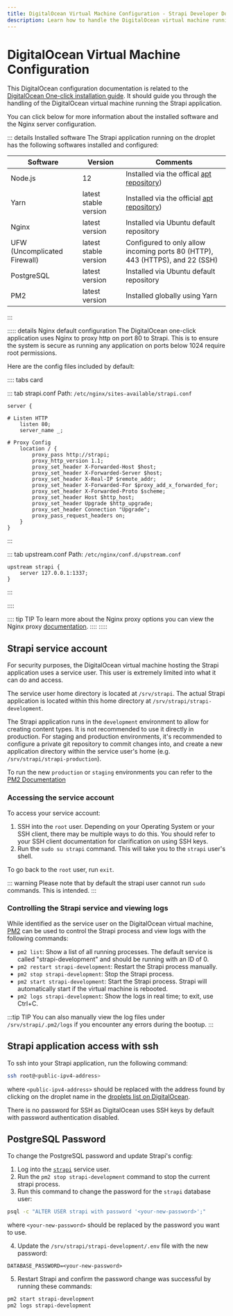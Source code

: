 ```yaml
---
title: DigitalOcean Virtual Machine Configuration - Strapi Developer Docs 
description: Learn how to handle the DigitalOcean virtual machine running the Strapi application.
---
```


# DigitalOcean Virtual Machine Configuration

This DigitalOcean configuration documentation is related to the [DigitalOcean One-click installation guide](/developer-docs/latest/setup-deployment-guides/installation/digitalocean-one-click.md). It should guide you through the handling of the DigitalOcean virtual machine running the Strapi application.

You can click below for more information about the installed software and the Nginx server configuration.

::: details Installed software
The Strapi application running on the droplet has the following softwares installed and configured:

| Software                     | Version               | Comments                                                                                                                                 |
| ---------------------------- | --------------------- | ---------------------------------------------------------------------------------------------------------------------------------------- |
| Node.js                      | 12                    | Installed via the offical [apt repository](https://github.com/nodesource/distributions/blob/master/README.md#installation-instructions)) |
| Yarn                         | latest stable version | Installed via the official [apt repository](https://classic.yarnpkg.com/en/docs/install/#debian-stable))                                 |
| Nginx                        | latest version        | Installed via Ubuntu default repository                                                                                                  |
| UFW (Uncomplicated Firewall) | latest stable version | Configured to only allow incoming ports 80 (HTTP), 443 (HTTPS), and 22 (SSH)                                                             |
| PostgreSQL                   | latest version        | Installed via Ubuntu default repository                                                                                                  |
| PM2                          | latest version        | Installed globally using Yarn                                                                                                            |

:::

::::: details Nginx default configuration
The DigitalOcean one-click application uses Nginx to proxy http on port 80 to Strapi. This is to ensure the system is secure as running any application on ports below 1024 require root permissions.

Here are the config files included by default:

:::: tabs card

::: tab strapi.conf
Path: `/etc/nginx/sites-available/strapi.conf`

```
server {

# Listen HTTP
    listen 80;
    server_name _;

# Proxy Config
    location / {
        proxy_pass http://strapi;
        proxy_http_version 1.1;
        proxy_set_header X-Forwarded-Host $host;
        proxy_set_header X-Forwarded-Server $host;
        proxy_set_header X-Real-IP $remote_addr;
        proxy_set_header X-Forwarded-For $proxy_add_x_forwarded_for;
        proxy_set_header X-Forwarded-Proto $scheme;
        proxy_set_header Host $http_host;
        proxy_set_header Upgrade $http_upgrade;
        proxy_set_header Connection "Upgrade";
        proxy_pass_request_headers on;
    }
}
```

:::

::: tab upstream.conf
Path: `/etc/nginx/conf.d/upstream.conf`

```
upstream strapi {
    server 127.0.0.1:1337;
}
```

:::

::::

:::: tip TIP
To learn more about the Nginx proxy options you can view the Nginx proxy [documentation](http://nginx.org/en/docs/http/ngx_http_proxy_module.html).
::::
:::::

## Strapi service account

For security purposes, the DigitalOcean virtual machine hosting the Strapi application uses a service user. This user is extremely limited into what it can do and access.

The service user home directory is located at `/srv/strapi`. The actual Strapi application is located within this home directory at `/srv/strapi/strapi-development`.

The Strapi application runs in the `development` environment to allow for creating content types. It is not recommended to use it directly in production. For staging and production environments, it's recommended to configure a private git repository to commit changes into, and create a new application directory within the service user's home (e.g. `/srv/strapi/strapi-production`).

To run the new `production` or `staging` environments you can refer to the [PM2 Documentation](https://pm2.keymetrics.io/docs/usage/quick-start/#managing-processes)

### Accessing the service account

To access your service account:

1. SSH into the `root` user. Depending on your Operating System or your SSH client, there may be multiple ways to do this. You should refer to your SSH client documentation for clarification on using SSH keys.
2. Run the `sudo su strapi` command. This will take you to the `strapi` user's shell.

To go back to the `root` user, run `exit`.

::: warning
Please note that by default the strapi user cannot run `sudo` commands. This is intended.
:::

### Controlling the Strapi service and viewing logs

While identified as the service user on the DigitalOcean virtual machine, [PM2](https://pm2.keymetrics.io/docs/usage/quick-start/#managing-processes) can be used to control the Strapi process and view logs with the following commands:

- `pm2 list`: Show a list of all running processes. The default service is called "strapi-development" and should be running with an ID of 0.
- `pm2 restart strapi-development`: Restart the Strapi process manually.
- `pm2 stop strapi-development`: Stop the Strapi process.
- `pm2 start strapi-development`: Start the Strapi process. Strapi will automatically start if the virtual machine is rebooted.
- `pm2 logs strapi-development`: Show the logs in real time; to exit, use Ctrl+C.

:::tip TIP
You can also manually view the log files under `/srv/strapi/.pm2/logs` if you encounter any errors during the bootup.
:::

## Strapi application access with ssh

To ssh into your Strapi application, run the following command:

```bash
ssh root@<public-ipv4-address>
```

where `<public-ipv4-address>` should be replaced with the address found by clicking on the droplet name in the [droplets list on DigitalOcean](https://cloud.digitalocean.com/droplets).

There is no password for SSH as DigitalOcean uses SSH keys by default with password authentication disabled.

## PostgreSQL Password

To change the PostgreSQL password and update Strapi's config:

1. Log into the [`strapi`](#accessing-the-service-account) service user.
2. Run the `pm2 stop strapi-development` command to stop the current strapi process.
3. Run this command to change the password for the `strapi` database user:

```bash
psql -c "ALTER USER strapi with password '<your-new-password>';"
```

where `<your-new-password>` should be replaced by the password you want to use.

4. Update the `/srv/strapi/strapi-development/.env` file with the new password:

```
DATABASE_PASSWORD=<your-new-password>
```

5. Restart Strapi and confirm the password change was successful by running these commands:

```bash
pm2 start strapi-development
pm2 logs strapi-development
```
